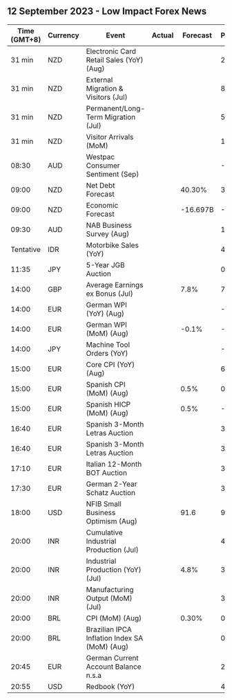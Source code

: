 ## 12 September 2023 - Low Impact Forex News

| Time (GMT+8) | Currency | Event | Actual | Forecast | Previous |
|------|----------|-------|--------|----------|----------|
| 31 min | NZD | Electronic Card Retail Sales (YoY) (Aug) |  |  | 2.2% |
| 31 min | NZD | External Migration & Visitors (Jul) |  |  | 88.50% |
| 31 min | NZD | Permanent/Long-Term Migration (Jul) |  |  | 5,033 |
| 31 min | NZD | Visitor Arrivals (MoM) |  |  | 11.3% |
| 08:30 | AUD | Westpac Consumer Sentiment (Sep) |  |  | -0.4% |
| 09:00 | NZD | Net Debt Forecast |  | 40.30% | 38.50% |
| 09:00 | NZD | Economic Forecast |  | -16.697B | -6.960B |
| 09:30 | AUD | NAB Business Survey (Aug) |  |  | 10 |
| Tentative | IDR | Motorbike Sales (YoY) |  |  | 45.60% |
| 11:35 | JPY | 5-Year JGB Auction |  |  | 0.189% |
| 14:00 | GBP | Average Earnings ex Bonus (Jul) |  | 7.8% | 7.8% |
| 14:00 | EUR | German WPI (YoY) (Aug) |  |  | -2.8% |
| 14:00 | EUR | German WPI (MoM) (Aug) |  | -0.1% | -0.2% |
| 14:00 | JPY | Machine Tool Orders (YoY) |  |  | -19.8% |
| 15:00 | EUR | Core CPI (YoY) (Aug) |  |  | 6.2% |
| 15:00 | EUR | Spanish CPI (MoM) (Aug) |  | 0.5% | 0.2% |
| 15:00 | EUR | Spanish HICP (MoM) (Aug) |  | 0.5% | -0.1% |
| 16:40 | EUR | Spanish 3-Month Letras Auction |  |  | 3.507% |
| 16:40 | EUR | Spanish 3-Month Letras Auction |  |  | 3.507% |
| 17:10 | EUR | Italian 12-Month BOT Auction |  |  | 3.947% |
| 17:30 | EUR | German 2-Year Schatz Auction |  |  | 3.120% |
| 18:00 | USD | NFIB Small Business Optimism (Aug) |  | 91.6 | 91.9 |
| 20:00 | INR | Cumulative Industrial Production (Jul) |  |  | 4.50% |
| 20:00 | INR | Industrial Production (YoY) (Jul) |  | 4.8% | 3.7% |
| 20:00 | INR | Manufacturing Output (MoM) (Jul) |  |  | 3.1% |
| 20:00 | BRL | CPI (MoM) (Aug) |  | 0.30% | 0.12% |
| 20:00 | BRL | Brazilian IPCA Inflation Index SA (MoM) (Aug) |  |  | 0.19% |
| 20:45 | EUR | German Current Account Balance n.s.a |  |  | 29.6B |
| 20:55 | USD | Redbook (YoY) |  |  | 4.1% |

